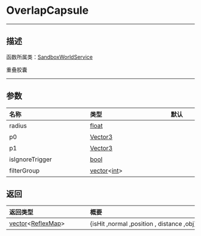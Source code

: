 
# OverlapCapsule
-----------------------------------------------------------------------------------------
## 描述

函数所属类：[SandboxWorldService](/Api/Class/GamePlay/SandboxWorldService.md)

重叠胶囊

-----------------------------------------------------------------------------------------
## 参数

|<div style="width:200px">**名称**</div>|<div style="width:200px">**类型**</div>|<div style="width:200px">**默认**</div>|<div style="width:345px">**描述**</div>|
|:--------------------|:--------------------|:--------------------|:--------------------|
|radius|[float](/Api/DataType/float.md)||半径|
|p0|[Vector3](/Api/DataType/Vector3.md)||胶囊体的上面球心的中心点|
|p1|[Vector3](/Api/DataType/Vector3.md)||胶囊体的下面球心的中心点|
|isIgnoreTrigger|[bool](/Api/DataType/bool.md)||是否忽略trigger类型|
|filterGroup|[vector](/Api/DataType/vector.md)\<[int](/Api/DataType/int.md)\>||过滤组，{1，2，3} 含有的数字组会被查询|


## 返回

|<div style="width:200px">**返回类型**</div>|<div style="width:800px">**概要**</div>|
|:---|:---|
|[vector](/Api/DataType/vector.md)\<[ReflexMap](/Api/DataType/ReflexMap.md)\>|{isHit  ,normal ,position , distance ,obj}数组|